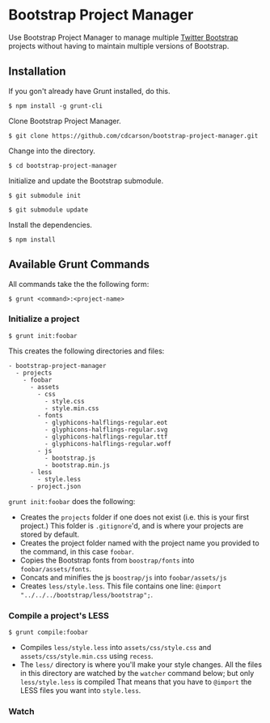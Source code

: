 # Bootstrap Project Manager

Use Bootstrap Project Manager to manage multiple [Twitter Bootstrap](https://github.com/twbs/bootstrap) projects without having to maintain multiple versions of Bootstrap.

## Installation

If you gon't already have Grunt installed, do this. 

```
$ npm install -g grunt-cli
```

Clone Bootstrap Project Manager.

```
$ git clone https://github.com/cdcarson/bootstrap-project-manager.git
``` 

Change into the directory.

```
$ cd bootstrap-project-manager
```

Initialize and update the Bootstrap submodule.

```
$ git submodule init
```

```
$ git submodule update
```

Install the dependencies.

```
$ npm install
```

## Available Grunt Commands

All commands take the the following form:

```
$ grunt <command>:<project-name>
```

### Initialize a project

```
$ grunt init:foobar
```

This creates the following directories and files:

```
- bootstrap-project-manager
  - projects
    - foobar
      - assets
        - css
          - style.css
          - style.min.css
        - fonts
          - glyphicons-halflings-regular.eot	
          - glyphicons-halflings-regular.svg
          - glyphicons-halflings-regular.ttf
          - glyphicons-halflings-regular.woff
        - js
          - bootstrap.js
          - bootstrap.min.js
      - less
        - style.less
      - project.json
```

`grunt init:foobar` does the following:

 - Creates the `projects` folder if one does not exist (i.e. this is your first project.) This folder is `.gitignore`'d, and is where your projects are stored by default. 
 - Creates the project folder named with the project name you provided to the command, in this case `foobar`.
 - Copies the Bootstrap fonts from `boostrap/fonts` into `foobar/assets/fonts`.
 - Concats and minifies the js `boostrap/js` into `foobar/assets/js`
 - Creates `less/style.less`. This file contains one line: `@import "../../../bootstrap/less/bootstrap";`. 
 


### Compile a project's LESS

```
$ grunt compile:foobar
```

 - Compiles `less/style.less` into `assets/css/style.css` and `assets/css/style.min.css` using `recess`.
- The `less/` directory is where you'll make your style changes.  All the files in this directory are watched by the `watcher` command below; but only `less/style.less` is compiled  That means that you have to `@import` the LESS files you want into `style.less`.


### Watch








